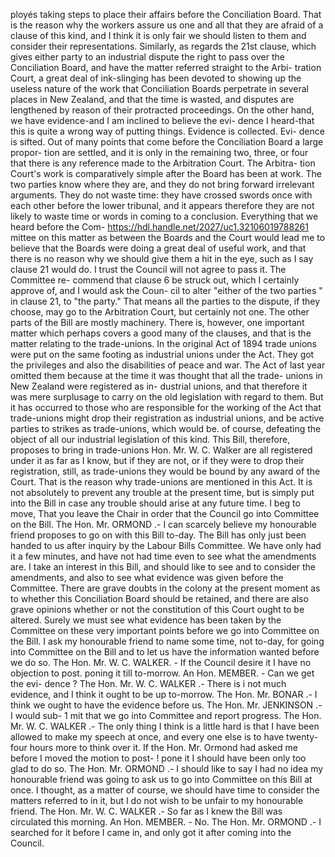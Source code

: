 ployés taking steps to place their affairs before the Conciliation Board. That is the reason why the workers assure us one and all that they are afraid of a clause of this kind, and I think it is only fair we should listen to them and consider their representations. Similarly, as regards the 21st clause, which gives either party to an industrial dispute the right to pass over the Conciliation Board, and have the matter referred straight to the Arbi- tration Court, a great deal of ink-slinging has been devoted to showing up the useless nature of the work that Conciliation Boards perpetrate in several places in New Zealand, and that the time is wasted, and disputes are lengthened by reason of their protracted proceedings. On the other hand, we have evidence-and I am inclined to believe the evi- dence I heard-that this is quite a wrong way of putting things. Evidence is collected. Evi- dence is sifted. Out of many points that come before the Conciliation Board a large propor- tion are settled, and it is only in the remaining two, three, or four that there is any reference made to the Arbitration Court. The Arbitra- tion Court's work is comparatively simple after the Board has been at work. The two parties know where they are, and they do not bring forward irrelevant arguments. They do not waste time: they have crossed swords once with each other before the lower tribunal, and it appears therefore they are not likely to waste time or words in coming to a conclusion. Everything that we heard before the Com- https://hdl.handle.net/2027/uc1.32106019788261 mittee on this matter as between the Boards and the Court would lead me to believe that the Boards were doing a great deal of useful work, and that there is no reason why we should give them a hit in the eye, such as I say clause 21 would do. I trust the Council will not agree to pass it. The Committee re- commend that clause 6 be struck out, which I certainly approve of, and I would ask the Coun- cil to alter "either of the two parties " in clause 21, to "the party." That means all the parties to the dispute, if they choose, may go to the Arbitration Court, but certainly not one. The other parts of the Bill are mostly machinery. There is, however, one important matter which perhaps covers a good many of the clauses, and that is the matter relating to the trade-unions. In the original Act of 1894 trade unions were put on the same footing as industrial unions under the Act. They got the privileges and also the disabilities of peace and war. The Act of last year omitted them because at the time it was thought that all the trade- unions in New Zealand were registered as in- dustrial unions, and that therefore it was mere surplusage to carry on the old legislation with regard to them. But it has occurred to those who are responsible for the working of the Act that trade-unions might drop their registration as industrial unions, and be active parties to strikes as trade-unions, which would be. of course, defeating the object of all our industrial legislation of this kind. This Bill, therefore, proposes to bring in trade-unions Hon. Mr. W. C. Walker are all registered under it as far as I know, but if they are not, or if they were to drop their registration, still, as trade-unions they would be bound by any award of the Court. That is the reason why trade-unions are mentioned in this Act. It is not absolutely to prevent any trouble at the present time, but is simply put into the Bill in case any trouble should arise at any future time. I beg to move, That you leave the Chair in order that the Council go into Committee on the Bill. The Hon. Mr. ORMOND .- I can scarcely believe my honourable friend proposes to go on with this Bill to-day. The Bill has only just been handed to us after inquiry by the Labour Bills Committee. We have only had it a few minutes, and have not had time even to see what the amendments are. I take an interest in this Bill, and should like to see and to consider the amendments, and also to see what evidence was given before the Committee. There are grave doubts in the colony at the present moment as to whether this Conciliation Board should be retained, and there are also grave opinions whether or not the constitution of this Court ought to be altered. Surely we must see what evidence has been taken by the Committee on these very important points before we go into Committee on the Bill. I ask my honourable friend to name some time, not to-day, for going into Committee on the Bill and to let us have the information wanted before we do so. The Hon. Mr. W. C. WALKER. - If the Council desire it I have no objection to post. poning it till to-morrow. An Hon. MEMBER. - Can we get the evi- dence ? The Hon. Mr. W. C. WALKER .- There is i not much evidence, and I think it ought to be up to-morrow. The Hon. Mr. BONAR .- I think we ought to have the evidence before us. The Hon. Mr. JENKINSON .- I would sub- 1 mit that we go into Committee and report progress. The Hon. Mr. W. C. WALKER .- The only thing I think is a little hard is that I have been allowed to make my speech at once, and every one else is to have twenty-four hours more to think over it. If the Hon. Mr. Ormond had asked me before I moved the motion to post- ! pone it I should have been only too glad to do so. The Hon. Mr. ORMOND .- I should like to say I had no idea my honourable friend was going to ask us to go into Committee on this Bill at once. I thought, as a matter of course, we should have time to consider the matters referred to in it, but I do not wish to be unfair to my honourable friend. The Hon. Mr. W. C. WALKER .- So far as I knew the Bill was circulated this morning. An Hon. MEMBER. - No. The Hon. Mr. ORMOND .- I searched for it before I came in, and only got it after coming into the Council. 